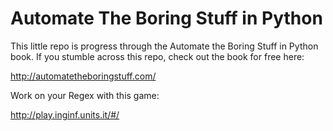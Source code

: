 # Automate The Boring Stuff in Python

This little repo is progress through the Automate the Boring Stuff in Python book.  If you stumble across this repo, check out the book for free here:

http://automatetheboringstuff.com/

Work on your Regex with this game:

http://play.inginf.units.it/#/
